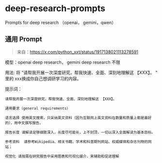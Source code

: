 # deep-research-prompts
Prompts for deep research （openai， gemini，qwen）

## 通用 Prompt

> 来自：https://x.com/python_xxt/status/1917138021113278591

模型：openai deep research， gemini deep research 不限

用法: 将 "请帮我开展一次深度研究，帮我快速、全面、深刻地理解这 【XXX】。  " 里的 xxx换成你自己想调研学习的内容。

提示词：
~~~
请帮我开展一次深度研究，帮我快速、全面、深刻地理解这 【XXX】。  

通用要求（general requirements）  

语言选择 使用英文搜索，只采纳英文资料（因为互联网上英文资料在数量和质量上都是最好的），用中文撰写报告。  

报告长度 请解读足够细致深入，长度尽可能长，上不封顶，一切以深入全面解读为基本目标。  

参考资料  请参考Wikipedia、相关书籍、学术和科普期刊网站、权威媒体和杂志刊物的网站；  

视觉化 请按需在研究报告中采用图表和可视化媒介，来辅助和促进理解
~~~